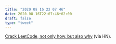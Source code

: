 ```yaml
---
title: "2020 08 16 22 07 46"
date: 2020-08-16T22:07:46+02:00
draft: false
type: "tweet"
---
```

[Crack LeetCode, not only how, but also why](https://labuladong.gitbook.io/algo-en/) (via HN).
